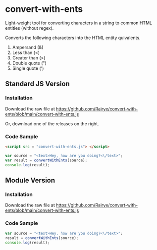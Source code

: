 # convert-with-ents
Light-weight tool for converting characters in a string to common HTML entities (without regex).

Converts the following characters into the HTML entity quivalents.

1. Ampersand (&)
2. Less than (<)
3. Greater than (>)
4. Double quote (")
5. Single quote (')

## Standard JS Version 

### Installation

Download the raw file at https://github.com/Rairye/convert-with-ents/blob/main/convert-with-ents.js

Or, download one of the releases on the right.

### Code Sample

```html
<script src = "convert-with-ents.js"> </script>
```
```javascript
var source = "<text>Hey, how are you doing?<\/text>";
var result = convertWithEnts(source);
console.log(result);
```
## Module Version 

### Installation

Download the raw file at https://github.com/Rairye/convert-with-ents/blob/main/convert-with-ents.js

### Code Sample

```javascript
var source = "<text>Hey, how are you doing?<\/text>";
result = convertWithEnts(source);
console.log(result);
```
